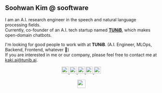 ## Soohwan Kim @ sooftware
  
I am an A.I. research engineer in the speech and natural language processing fields.   
Currently, co-founder of an A.I. tech startup named [**TUNiB**](https://tunib.ai), which makes open-domain chatbots.  
  
I'm looking for good people to work with at **TUNiB**. (A.I. Engineer, MLOps, Backend, Frontend, whatever 🤗)   
If you are interested in me or our company, please feel free to contact me at kaki.ai@tunib.ai.
  
<!-- Social icons section -->
<p align="center">
  <a href="https://www.facebook.com/sooftware95"><img src="https://img.shields.io/badge/Facebook-1877F2?style=for-the-badge&logo=facebook&logoColor=white&color=black" height=23>
  <a href="https://www.instagram.com/sooftware_/"><img src="https://img.shields.io/badge/Instagram-E4405F?style=for-the-badge&logo=instagram&logoColor=white&color=black" height=23>
  <a href="https://www.linkedin.com/in/Soo-hwan/"><img src="https://img.shields.io/badge/LinkedIn-0077B5?style=for-the-badge&logo=linkedin&logoColor=white&color=black" height=23>
  <a href="https://www.sooftware.io"><img src="https://img.shields.io/badge/website-000000?style=for-the-badge&logo=About.me&logoColor=white" height=23>
  <a href="https://sooftware.io/resume"><img src="https://img.shields.io/badge/RESUME-000000?style=for-the-badge&logo=About.me&logoColor=white" height=23>
  <br/>
  <br/>
  <a href="https://www.tunib.ai/"><img src="https://www.tunib.ai/img/logo.png" height=27>
</p>
    
<br/>
